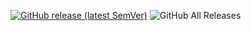 [![GitHub release (latest SemVer)](https://img.shields.io/github/v/release/1C0D/Obsidian-Show-File-in-explorer?style=for-the-badge&sort=semver)](https://github.com/1C0D/Obsidian-Show-File-in-explorer/releases/latest)
![GitHub All Releases](https://img.shields.io/github/downloads/1C0D/Obsidian-Show-File-in-explorer/total?style=for-the-badge)
